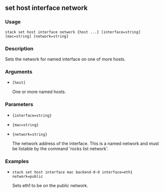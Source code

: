 ## set host interface network

### Usage

`stack set host interface network {host ...} [interface=string] [mac=string] [network=string]`

### Description

Sets the network for named interface on one of more hosts.

### Arguments

* `[host]`

   One or more named hosts.


### Parameters
* `{interface=string}`
* `{mac=string}`
* `{network=string}`

   The network address of the interface. This is a named network and must be
	listable by the command 'rocks list network'.

### Examples

* `stack set host interface mac backend-0-0 interface=eth1 network=public`

   Sets eth1 to be on the public network.



